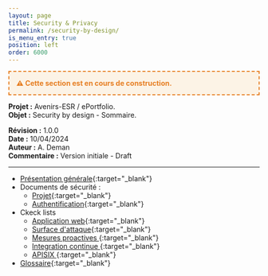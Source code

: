 ```yaml
---
layout: page
title: Security & Privacy
permalink: /security-by-design/
is_menu_entry: true
position: left
order: 6000
---
```

<div style="border: 2px dashed #e67e22; background: #fcf3e6; padding: 1em; margin: 1em 0; font-weight: bold; color: #e67e22;">
  ⚠️ Cette section est en cours de construction.
</div>

**Projet :** Avenirs-ESR / ePortfolio. <br/>
**Objet :** Security by design - Sommaire.<br/>

**Révision :** 1.0.0<br/>
**Date :** 10/04/2024<br/>
**Auteur :** A. Deman<br/>
**Commentaire :** Version initiale - Draft<br/>

-----

* [Présentation générale](../security-by-design-introduction){:target="_blank"}
* Documents de sécurité :
  * [Projet](../security-by-design-eportfolio){:target="_blank"}
  * [Authentification](../security-by-design-auth){:target="_blank"}
* Ckeck lists
  * [Application web](../security-by-design-checklist-webapp){:target="_blank"}
  * [Surface d'attaque](../security-by-design-checklist-attack-surface-analysis){:target="_blank"}
  * [Mesures proactives ](../security-by-design-checklist-proactive-controls){:target="_blank"}
  * [Integration continue ](../security-by-design-checklist-ci){:target="_blank"}
  * [APISIX ](../security-by-design-checklist-apisix){:target="_blank"}
* [Glossaire](../security-by-design-glossaire){:target="_blank"}